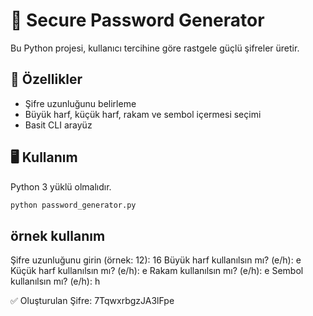 # 🔐 Secure Password Generator

Bu Python projesi, kullanıcı tercihine göre rastgele güçlü şifreler üretir.

## 🚀 Özellikler

- Şifre uzunluğunu belirleme
- Büyük harf, küçük harf, rakam ve sembol içermesi seçimi
- Basit CLI arayüz

## 🖥️ Kullanım

Python 3 yüklü olmalıdır.

```bash
python password_generator.py
```

## örnek kullanım
Şifre uzunluğunu girin (örnek: 12): 16
Büyük harf kullanılsın mı? (e/h): e
Küçük harf kullanılsın mı? (e/h): e
Rakam kullanılsın mı? (e/h): e
Sembol kullanılsın mı? (e/h): h

✅ Oluşturulan Şifre: 7TqwxrbgzJA3lFpe
